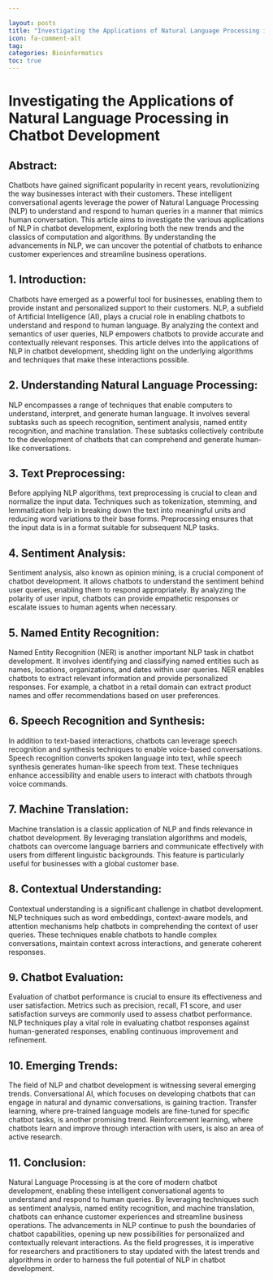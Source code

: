 ```yaml
---

layout: posts
title: "Investigating the Applications of Natural Language Processing in Chatbot Development"
icon: fa-comment-alt
tag:      
categories: Bioinformatics
toc: true
---
```




# Investigating the Applications of Natural Language Processing in Chatbot Development

## Abstract:
Chatbots have gained significant popularity in recent years, revolutionizing the way businesses interact with their customers. These intelligent conversational agents leverage the power of Natural Language Processing (NLP) to understand and respond to human queries in a manner that mimics human conversation. This article aims to investigate the various applications of NLP in chatbot development, exploring both the new trends and the classics of computation and algorithms. By understanding the advancements in NLP, we can uncover the potential of chatbots to enhance customer experiences and streamline business operations.

## 1. Introduction:
Chatbots have emerged as a powerful tool for businesses, enabling them to provide instant and personalized support to their customers. NLP, a subfield of Artificial Intelligence (AI), plays a crucial role in enabling chatbots to understand and respond to human language. By analyzing the context and semantics of user queries, NLP empowers chatbots to provide accurate and contextually relevant responses. This article delves into the applications of NLP in chatbot development, shedding light on the underlying algorithms and techniques that make these interactions possible.

## 2. Understanding Natural Language Processing:
NLP encompasses a range of techniques that enable computers to understand, interpret, and generate human language. It involves several subtasks such as speech recognition, sentiment analysis, named entity recognition, and machine translation. These subtasks collectively contribute to the development of chatbots that can comprehend and generate human-like conversations.

## 3. Text Preprocessing:
Before applying NLP algorithms, text preprocessing is crucial to clean and normalize the input data. Techniques such as tokenization, stemming, and lemmatization help in breaking down the text into meaningful units and reducing word variations to their base forms. Preprocessing ensures that the input data is in a format suitable for subsequent NLP tasks.

## 4. Sentiment Analysis:
Sentiment analysis, also known as opinion mining, is a crucial component of chatbot development. It allows chatbots to understand the sentiment behind user queries, enabling them to respond appropriately. By analyzing the polarity of user input, chatbots can provide empathetic responses or escalate issues to human agents when necessary.

## 5. Named Entity Recognition:
Named Entity Recognition (NER) is another important NLP task in chatbot development. It involves identifying and classifying named entities such as names, locations, organizations, and dates within user queries. NER enables chatbots to extract relevant information and provide personalized responses. For example, a chatbot in a retail domain can extract product names and offer recommendations based on user preferences.

## 6. Speech Recognition and Synthesis:
In addition to text-based interactions, chatbots can leverage speech recognition and synthesis techniques to enable voice-based conversations. Speech recognition converts spoken language into text, while speech synthesis generates human-like speech from text. These techniques enhance accessibility and enable users to interact with chatbots through voice commands.

## 7. Machine Translation:
Machine translation is a classic application of NLP and finds relevance in chatbot development. By leveraging translation algorithms and models, chatbots can overcome language barriers and communicate effectively with users from different linguistic backgrounds. This feature is particularly useful for businesses with a global customer base.

## 8. Contextual Understanding:
Contextual understanding is a significant challenge in chatbot development. NLP techniques such as word embeddings, context-aware models, and attention mechanisms help chatbots in comprehending the context of user queries. These techniques enable chatbots to handle complex conversations, maintain context across interactions, and generate coherent responses.

## 9. Chatbot Evaluation:
Evaluation of chatbot performance is crucial to ensure its effectiveness and user satisfaction. Metrics such as precision, recall, F1 score, and user satisfaction surveys are commonly used to assess chatbot performance. NLP techniques play a vital role in evaluating chatbot responses against human-generated responses, enabling continuous improvement and refinement.

## 10. Emerging Trends:
The field of NLP and chatbot development is witnessing several emerging trends. Conversational AI, which focuses on developing chatbots that can engage in natural and dynamic conversations, is gaining traction. Transfer learning, where pre-trained language models are fine-tuned for specific chatbot tasks, is another promising trend. Reinforcement learning, where chatbots learn and improve through interaction with users, is also an area of active research.

## 11. Conclusion:
Natural Language Processing is at the core of modern chatbot development, enabling these intelligent conversational agents to understand and respond to human queries. By leveraging techniques such as sentiment analysis, named entity recognition, and machine translation, chatbots can enhance customer experiences and streamline business operations. The advancements in NLP continue to push the boundaries of chatbot capabilities, opening up new possibilities for personalized and contextually relevant interactions. As the field progresses, it is imperative for researchers and practitioners to stay updated with the latest trends and algorithms in order to harness the full potential of NLP in chatbot development.